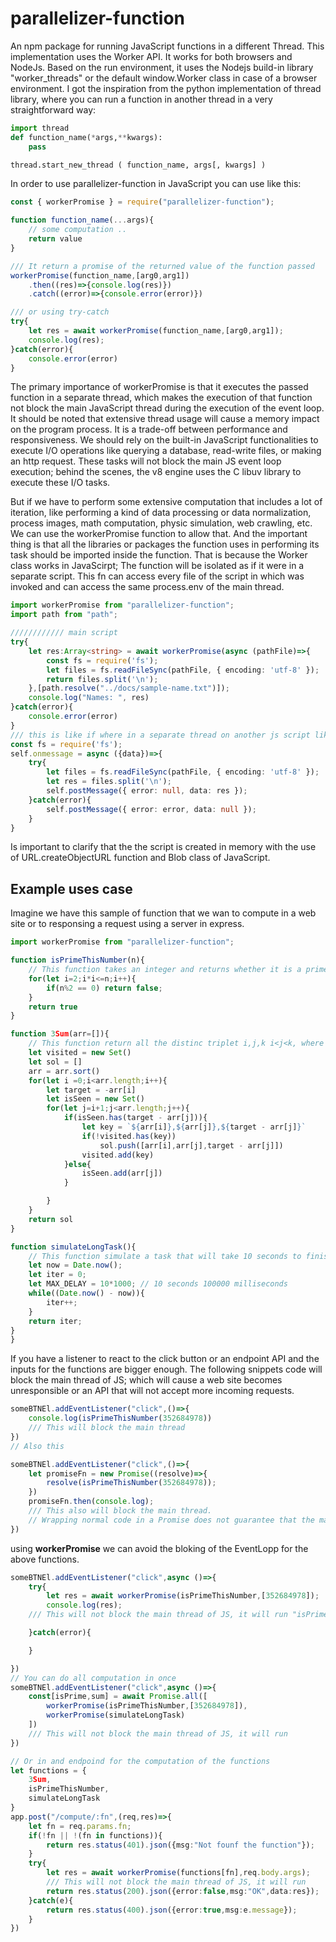 # parallelizer-function

An npm package for running JavaScript functions in a different Thread. This implementation uses the Worker API. It works for both browsers and NodeJs. Based on the run environment, it uses the Nodejs build-in library "worker_threads" or the default window.Worker class in case of a browser environment.
I got the inspiration from the python implementation of thread library, where you can run a function in another thread in a very straightforward way:

```Python
import thread
def function_name(*args,**kwargs):
    pass

thread.start_new_thread ( function_name, args[, kwargs] )
```

In order to use parallelizer-function in JavaScript you can use like this:

```JavaScript
const { workerPromise } = require("parallelizer-function");

function function_name(...args){
    // some computation ..
    return value
}

/// It return a promise of the returned value of the function passed
workerPromise(function_name,[arg0,arg1])
    .then((res)=>{console.log(res)})
    .catch((error)=>{console.error(error)})

/// or using try-catch
try{
    let res = await workerPromise(function_name,[arg0,arg1]);
    console.log(res);
}catch(error){
    console.error(error)
}
```

The primary importance of workerPromise is that it executes the passed function in a separate thread, which makes the execution of that function not block the main JavaScript thread during the execution of the event loop. It should be noted that extensive thread usage will cause a memory impact on the program process. It is a trade-off between performance and responsiveness.
We should rely on the built-in JavaScript functionalities to execute I/O operations like querying a database, read-write files, or making an http request. These tasks will not block the main JS event loop execution; behind the scenes, the v8 engine uses the C libuv library to execute these I/O tasks.

But if we have to perform some extensive computation that includes a lot of iteration, like performing a kind of data processing or data normalization, process images, math computation, physic simulation, web crawling, etc. We can use the workerPromise function to allow that.
And the important thing is that all the libraries or packages the function uses in performing its task should be imported inside the function. That is because the Worker class works in JavaScirpt; The function will be isolated as if it were in a separate script. This fn can access every file of the script in which was invoked and can access the same process.env of the main thread.

```TypeScript
import workerPromise from "parallelizer-function";
import path from "path";

//////////// main script
try{
    let res:Array<string> = await workerPromise(async (pathFile)=>{
        const fs = require('fs');
        let files = fs.readFileSync(pathFile, { encoding: 'utf-8' });
        return files.split('\n');
    },[path.resolve("../docs/sample-name.txt")]);
    console.log("Names: ", res)
}catch(error){
    console.error(error)
}
/// this is like if where in a separate thread on another js script like this
const fs = require('fs');
self.onmessage = async ({data})=>{
    try{
        let files = fs.readFileSync(pathFile, { encoding: 'utf-8' });
        let res = files.split('\n');
        self.postMessage({ error: null, data: res });
    }catch(error){
        self.postMessage({ error: error, data: null });
    }
}
```

Is important to clarify that the the script is created in memory with the use of URL.createObjectURL function and Blob class of JavaScript.

## Example uses case

Imagine we have this sample of function that we wan to compute in a web site or to responsing a request using a server in express.

```TypeScript
import workerPromise from "parallelizer-function";

function isPrimeThisNumber(n){
    // This function takes an integer and returns whether it is a prime number or not. Complexity O(n^1/2)
    for(let i=2;i*i<=n;i++){
        if(n%2 == 0) return false;
    }
    return true
}

function 3Sum(arr=[]){
    // This function return all the distinc triplet i,j,k i<j<k, where arr[i] + arr[j] + arr[k] sum up to 0. Complexity O(n^2)
    let visited = new Set()
    let sol = []
    arr = arr.sort()
    for(let i =0;i<arr.length;i++){
        let target = -arr[i]
        let isSeen = new Set()
        for(let j=i+1;j<arr.length;j++){
            if(isSeen.has(target - arr[j])){
                let key = `${arr[i]},${arr[j]},${target - arr[j]}`
                if(!visited.has(key))
                    sol.push([arr[i],arr[j],target - arr[j]])
                visited.add(key)
            }else{
                isSeen.add(arr[j])
            }

        }
    }
    return sol
}

function simulateLongTask(){
    // This function simulate a task that will take 10 seconds to finish
    let now = Date.now();
    let iter = 0;
    let MAX_DELAY = 10*1000; // 10 seconds 100000 milliseconds
    while((Date.now() - now)){
        iter++;
    }
    return iter;
}
}
```

If you have a listener to react to the click button or an endpoint API and the inputs for the functions are bigger enough. The following snippets code will block the main thread of JS; which will cause a web site becomes unresponsible or an API that will not accept more incoming requests.

```TypeScript
someBTNEl.addEventListener("click",()=>{
    console.log(isPrimeThisNumber(352684978))
    /// This will block the main thread
})
// Also this

someBTNEl.addEventListener("click",()=>{
    let promiseFn = new Promise((resolve)=>{
        resolve(isPrimeThisNumber(352684978));
    })
    promiseFn.then(console.log);
    /// This also will block the main thread.
    // Wrapping normal code in a Promise does not guarantee that the main thread will not be blocked.
})
```

using **workerPromise** we can avoid the bloking of the EventLopp for the above functions.

```TypeScript
someBTNEl.addEventListener("click",async ()=>{
    try{
        let res = await workerPromise(isPrimeThisNumber,[352684978]);
        console.log(res);
    /// This will not block the main thread of JS, it will run "isPrimeThisNumber" in a separate thread using Worker class.

    }catch(error){

    }

})
// You can do all computation in once
someBTNEl.addEventListener("click",async ()=>{
    const[isPrime,sum] = await Promise.all([
        workerPromise(isPrimeThisNumber,[352684978]),
        workerPromise(simulateLongTask)
    ])
    /// This will not block the main thread of JS, it will run
})

// Or in and endpoind for the computation of the functions
let functions = {
    3Sum,
    isPrimeThisNumber,
    simulateLongTask
}
app.post("/compute/:fn",(req,res)=>{
    let fn = req.params.fn;
    if(!fn || !(fn in functions)){
        return res.status(401).json({msg:"Not founf the function"});
    }
    try{
        let res = await workerPromise(functions[fn],req.body.args);
        /// This will not block the main thread of JS, it will run
        return res.status(200).json({error:false,msg:"OK",data:res});
    }catch(e){
        return res.status(400).json({error:true,msg:e.message});
    }
})
```
